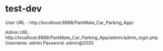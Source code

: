 # test-dev

User URL - http://localhost:8888/ParkMate_Car_Parking_App/

Admin URL: http://localhost:8888/ParkMate_Car_Parking_App/admin/admin_login.php
Username: admin 
Password: admin@2025